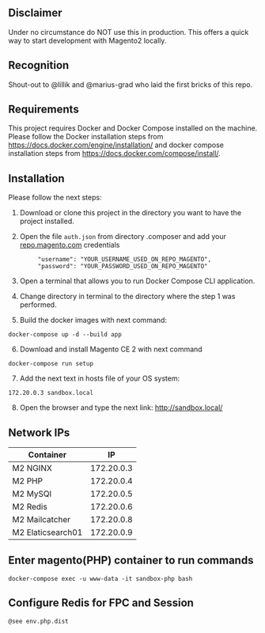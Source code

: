 ## Disclaimer
Under no circumstance do NOT use this in production. 
This offers a quick way to start development with Magento2 locally. 

## Recognition
Shout-out to @lillik and @marius-grad who laid the first bricks of this repo.

## Requirements
This project requires Docker and Docker Compose installed on the machine. Please follow the Docker installation steps from https://docs.docker.com/engine/installation/ and docker compose installation steps from https://docs.docker.com/compose/install/.

## Installation

Please follow the next steps:
1. Download or clone this project in the directory you want to have the project installed.
2. Open the file `auth.json` from directory .composer and add your [repo.magento.com](http://devdocs.magento.com/guides/v2.0/install-gde/prereq/connect-auth.html) credentials

            "username": "YOUR_USERNAME_USED_ON_REPO_MAGENTO",
            "password": "YOUR_PASSWORD_USED_ON_REPO_MAGENTO"

3. Open a terminal that allows you to run Docker Compose CLI application.
4. Change directory in terminal to the directory where the step 1 was performed.
5. Build the docker images with next command:

`docker-compose up -d --build app`

6. Download and install Magento CE 2 with next command

`docker-compose run setup`

7. Add the next text in hosts file of your OS system:

`172.20.0.3 sandbox.local`

8. Open the browser and type the next link: http://sandbox.local/

## Network IPs ##
| Container | IP |
|--------|--------|
|M2 NGINX|172.20.0.3|
|M2 PHP|172.20.0.4|
|M2 MySQl|172.20.0.5|
|M2 Redis|172.20.0.6|
|M2 Mailcatcher|172.20.0.8|
|M2 Elaticsearch01|172.20.0.9|

## Enter magento(PHP) container to run commands
`docker-compose exec -u www-data -it sandbox-php bash`

## Configure Redis for FPC and Session
`@see env.php.dist`


